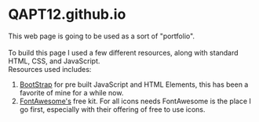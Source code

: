 # QAPT12.github.io </br>
This web page is going to be used as a sort of "portfolio".</br></br>
To build this page I used a few different resources, along with standard HTML, CSS, and JavaScript.</br>
Resources used includes:
1. [BootStrap](https://getbootstrap.com/) for pre built JavaScript and HTML Elements, this has been a favorite of mine for a while now.
2. [FontAwesome's](https://fontawesome.com/) free kit. For all icons needs FontAwesome is the place I go first, especially with their offering of free to use icons.

